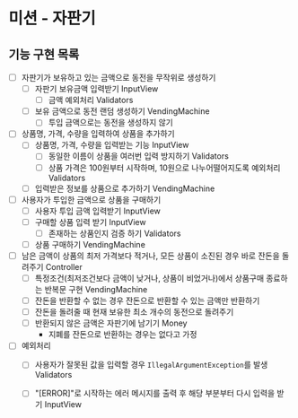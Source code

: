 # 미션 - 자판기

## 기능 구현 목록

- [ ] 자판기가 보유하고 있는 금액으로 동전을 무작위로 생성하기
  - [ ] 자판기 보유금액 입력받기 InputView
    - [ ] 금액 예외처리 Validators
  - [ ] 보유 금액으로 동전 랜덤 생성하기 VendingMachine
    - [ ] 투입 금액으로는 동전을 생성하지 않기
- [ ] 상품명, 가격, 수량을 입력하여 상품을 추가하기
  - [ ] 상품명, 가격, 수량을 입력받는 기능 InputView
    - [ ] 동일한 이름이 상품을 여러번 입력 방지하기 Validators
    - [ ] 상품 가격은 100원부터 시작하며, 10원으로 나누어떨어지도록 예외처리 Validators
  - [ ] 입력받은 정보를 상품으로 추가하기 VendingMachine
- [ ] 사용자가 투입한 금액으로 상품을 구매하기
  - [ ] 사용자 투입 금액 입력받기 InputView
  - [ ] 구매할 상품 입력 받기 InputView
    - [ ] 존재하는 상품인지 검증 하기 Validators
  - [ ] 상품 구매하기 VendingMachine
- [ ] 남은 금액이 상품의 최저 가격보다 적거나, 모든 상품이 소진된 경우 바로 잔돈을 돌려주기 Controller
  - [ ] 특정조건(최저조건보다 금액이 낮거나, 상품이 비었거나)에서 상품구매 종료하는 반복문 구현 VendingMachine
  - [ ] 잔돈을 반환할 수 없는 경우 잔돈으로 반환할 수 있는 금액만 반환하기
  - [ ] 잔돈을 돌려줄 때 현재 보유한 최소 개수의 동전으로 돌려주기
  - [ ] 반환되지 않은 금액은 자판기에 남기기 Money
    - 지폐를 잔돈으로 반환하는 경우는 없다고 가정
- [ ] 예외처리
  - [ ] 사용자가 잘못된 값을 입력할 경우 `IllegalArgumentException`를 발생 Validators
  - [ ] "[ERROR]"로 시작하는 에러 메시지를 출력 후 해당 부분부터 다시 입력을 받기 InputView


